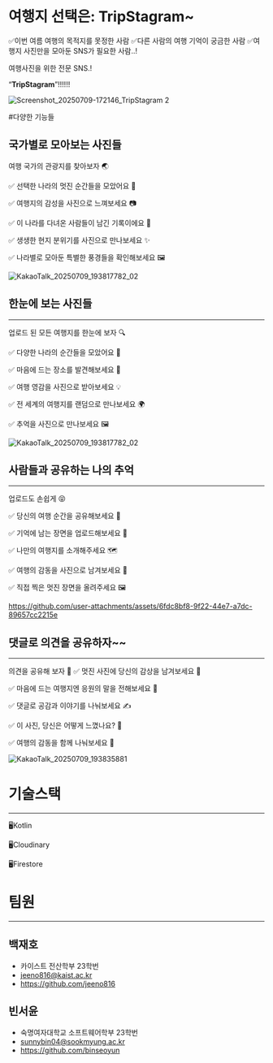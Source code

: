 # 여행지 선택은: TripStagram~

✅이번 여름 여행의 목적지를 못정한 사람
✅다른 사람의 여행 기억이 궁금한 사람
✅여행지 사진만을 모아둔 SNS가 필요한 사람..!

여행사진을 위한 전문 SNS.!

“**TripStagram**”!!!!!!

![Screenshot_20250709-172146_TripStagram 2](https://github.com/user-attachments/assets/82ae7e40-6029-4dca-a6b7-00ea7038e9bf)



#다양한 기능들

## 국가별로 모아보는 사진들

여행 국가의 관광지를 찾아보자  🌏

✅ 선택한 나라의 멋진 순간들을 모았어요 🌄

✅ 여행지의 감성을 사진으로 느껴보세요 📷

✅ 이 나라를 다녀온 사람들이 남긴 기록이에요 🧳

✅ 생생한 현지 분위기를 사진으로 만나보세요 ✨

✅ 나라별로 모아둔 특별한 풍경들을 확인해보세요 🖼️

![KakaoTalk_20250709_193817782_02](https://github.com/user-attachments/assets/a8dd3601-ce60-454b-887b-cfb7a4a9628a)



## 한눈에 보는 사진들

---

업로드 된 모든 여행지를 한눈에 보자 🔍

✅ 다양한 나라의 순간들을 모았어요 📸

✅ 마음에 드는 장소를 발견해보세요 👀

✅ 여행 영감을 사진으로 받아보세요 💡 

✅ 전 세계의 여행지를 랜덤으로 만나보세요 🌍

✅ 추억을 사진으로 만나보세요 🖼️ 

![KakaoTalk_20250709_193817782_02](https://github.com/user-attachments/assets/94edbdd7-63f3-4967-bbf3-d9d3343d4ce4)



## 사람들과 공유하는 나의 추억

---

업로드도 손쉽게 😝

✅ 당신의 여행 순간을 공유해보세요 📸

✅ 기억에 남는 장면을 업로드해보세요 🌟

✅ 나만의 여행지를 소개해주세요 🗺️

✅ 여행의 감동을 사진으로 남겨보세요 💖

✅ 직접 찍은 멋진 장면을 올려주세요 🖼️





https://github.com/user-attachments/assets/6fdc8bf8-9f22-44e7-a7dc-89657cc2215e




## 댓글로 의견을 공유하자~~

---

의견을 공유해 보자 📃
✅ 멋진 사진에 당신의 감상을 남겨보세요 💬

✅ 마음에 드는 여행지엔 응원의 말을 전해보세요 🌟

✅ 댓글로 공감과 이야기를 나눠보세요 ✍️

✅ 이 사진, 당신은 어떻게 느꼈나요? 🤔

✅ 여행의 감동을 함께 나눠보세요 💖

![KakaoTalk_20250709_193835881](https://github.com/user-attachments/assets/cb5e8a27-c8c4-43d6-aef8-21bd309e46ad)


# 기술스택

---

🖥️Kotlin

🖥️Cloudinary

🖥️Firestore

# 팀원

---

## 백재호

- 카이스트 전산학부 23학번
- jeeno816@kaist.ac.kr
- https://github.com/jeeno816

## 빈서윤

- 숙명여자대학교 소프트웨어학부 23학번
- sunnybin04@sookmyung.ac.kr
- https://github.com/binseoyun
